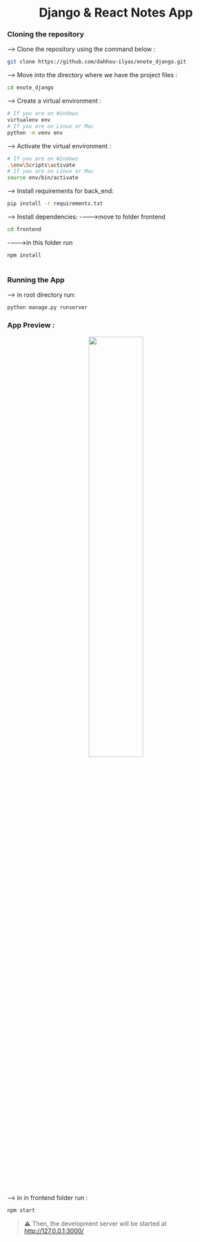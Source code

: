 <div align="center">

# Django & React Notes App
</div>

### Cloning the repository

--> Clone the repository using the command below :
```bash
git clone https://github.com/dahhou-ilyas/enote_django.git

```
--> Move into the directory where we have the project files : 
```bash
cd enote_django

```
--> Create a virtual environment :
```bash
# If you are on Windows
virtualenv env
# If you are on Linux or Mac
python -m venv env
```

--> Activate the virtual environment :
```bash
# If you are on Windows
.\env\Scripts\activate
# If you are on Linux or Mac
source env/bin/activate
```

--> Install requirements for back_end:
```bash
pip install -r requirements.txt
```

--> Install dependencies:
  ---->move to folder frontend
  ```bash
cd frontend
```
   ---->in this folder run
```bash
npm install
```
#

### Running the App

--> in root directory run:
```bash
python manage.py runserver
```

### App Preview :

<div align="center">
<img width="50%" src="[https://www.linkpicture.com/q/Notes.png](https://www.linkpicture.com/view.php?img=LPic649843eedbc0a1465880000)"/>
</div>

#

--> in in frontend folder run :
```bash
npm start
```
> ⚠ Then, the development server will be started at http://127.0.0.1:3000/
